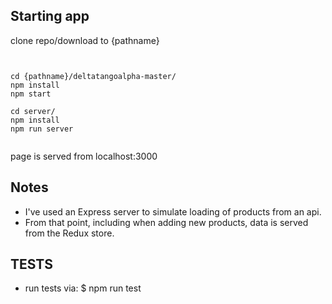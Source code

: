 
## Starting app

clone repo/download to {pathname}


```


cd {pathname}/deltatangoalpha-master/
npm install
npm start

cd server/
npm install
npm run server


```
page is served from localhost:3000


## Notes

- I've used an Express server to simulate loading of products from an api.
- From that point, including when adding new products, data is served from the Redux store.


## TESTS

- run tests via: $ npm run test
